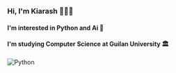### Hi, I'm Kiarash 👨🏻‍🎓
#### I'm interested in Python and Ai 🐍
#### I'm studying Computer Science at Guilan University 🏛️
![Python](https://img.shields.io/badge/python-3670A0?style=for-the-badge&logo=python&logoColor=ffdd54)

<!--
**KiarashDadpour/KiarashDadpour** is a ✨ _special_ ✨ repository because its `README.md` (this file) appears on your GitHub profile.

Here are some ideas to get you started:

- 🔭 I’m currently working on ...
- 🌱 I’m currently learning ...
- 👯 I’m looking to collaborate on ...
- 🤔 I’m looking for help with ...
- 💬 Ask me about ...
- 📫 How to reach me: ...
- 😄 Pronouns: ...
- ⚡ Fun fact: ...
-->
